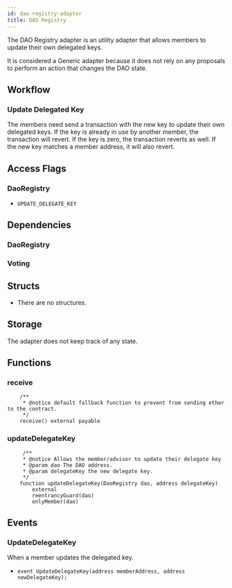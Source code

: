 ```yaml
---
id: dao-registry-adapter
title: DAO Registry
---
```


The DAO Registry adapter is an utility adapter that allows members to update their own delegated keys.

It is considered a Generic adapter because it does not rely on any proposals to perform an action that changes the DAO state.

## Workflow

### Update Delegated Key

The members need send a transaction with the new key to update their own delegated keys. If the key is already in use by another member, the transaction will revert. If the key is zero, the transaction reverts as well. If the new key matches a member address, it will also revert.

## Access Flags

### DaoRegistry

- `UPDATE_DELEGATE_KEY`

## Dependencies

### DaoRegistry

### Voting

## Structs

- There are no structures.

## Storage

The adapter does not keep track of any state.

## Functions

### receive

```solidity
    /**
     * @notice default fallback function to prevent from sending ether to the contract.
     */
    receive() external payable
```

### updateDelegateKey

```solidity
     /**
     * @notice Allows the member/advisor to update their delegate key
     * @param dao The DAO address.
     * @param delegateKey the new delegate key.
     */
    function updateDelegateKey(DaoRegistry dao, address delegateKey)
        external
        reentrancyGuard(dao)
        onlyMember(dao)
```

## Events

### UpdateDelegateKey

When a member updates the delegated key.

- `event UpdateDelegateKey(address memberAddress, address newDelegateKey);`
